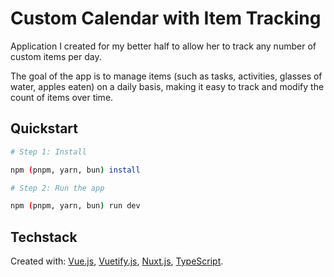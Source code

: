 # Custom Calendar with Item Tracking

Application I created for my better half to allow her to track any number of custom items per day.

The goal of the app is to manage items (such as tasks, activities, glasses of water, apples eaten) on a daily basis, making it easy to track and modify the count of items over time.

## Quickstart

```bash
# Step 1: Install

npm (pnpm, yarn, bun) install
```

```bash
# Step 2: Run the app

npm (pnpm, yarn, bun) run dev
```

## Techstack

Created with:
[Vue.js](https://vuejs.org/),
[Vuetify.js](https://vuetifyjs.com/en/getting-started/installation/),
[Nuxt.js](https://nuxt.com/docs/getting-started/introduction),
[TypeScript](https://www.typescriptlang.org/).
